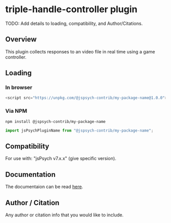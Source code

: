 # triple-handle-controller plugin

TODO: Add details to loading, compatibility, and Author/Citations.

## Overview

This plugin collects responses to an video file in real time using a game controller.

## Loading

### In browser

```js
<script src="https://unpkg.com/@jspsych-contrib/my-package-name@1.0.0">
```

### Via NPM

```
npm install @jspsych-contrib/my-package-name
```

```js
import jsPsychPluginName from "@jspsych-contrib/my-package-name";
```

## Compatibility

For use with: "jsPsych v7.x.x" (give specific version).

## Documentation

The documentaion can be read [here](/docs/index.md).

## Author / Citation

Any author or citation info that you would like to include.
